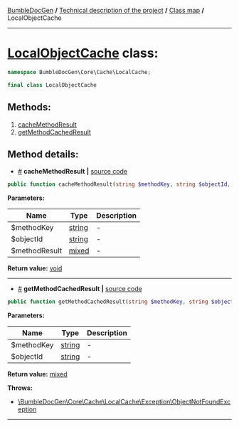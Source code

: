 <!-- {% raw %} -->
<embed> <a href="/docs/README.md">BumbleDocGen</a> <b>/</b> <a href="/docs/tech/readme.md">Technical description of the project</a> <b>/</b> <a href="/docs/tech/map.md">Class map</a> <b>/</b> LocalObjectCache<hr> </embed>

<h1>
    <a href="https://github.com/bumble-tech/bumble-doc-gen/blob/master/src/Core/Cache/LocalCache/LocalObjectCache.php#L9">LocalObjectCache</a> class:
</h1>





```php
namespace BumbleDocGen\Core\Cache\LocalCache;

final class LocalObjectCache
```









<h2>Methods:</h2>

<ol>
<li>
    <a href="#mcachemethodresult">cacheMethodResult</a>
    </li>
<li>
    <a href="#mgetmethodcachedresult">getMethodCachedResult</a>
    </li>
</ol>







<h2>Method details:</h2>

<div class='method_description-block'>

<ul>
<li><a name="mcachemethodresult" href="#mcachemethodresult">#</a>
 <b>cacheMethodResult</b>
    <b>|</b> <a href="https://github.com/bumble-tech/bumble-doc-gen/blob/master/src/Core/Cache/LocalCache/LocalObjectCache.php#L13">source code</a></li>
</ul>

```php
public function cacheMethodResult(string $methodKey, string $objectId, mixed $methodResult): void;
```



<b>Parameters:</b>

<table>
    <thead>
    <tr>
        <th>Name</th>
        <th>Type</th>
        <th>Description</th>
    </tr>
    </thead>
    <tbody>
            <tr>
            <td>$methodKey</td>
            <td><a href='https://www.php.net/manual/en/language.types.string.php'>string</a></td>
            <td>-</td>
        </tr>
            <tr>
            <td>$objectId</td>
            <td><a href='https://www.php.net/manual/en/language.types.string.php'>string</a></td>
            <td>-</td>
        </tr>
            <tr>
            <td>$methodResult</td>
            <td><a href='https://www.php.net/manual/en/language.types.mixed.php'>mixed</a></td>
            <td>-</td>
        </tr>
        </tbody>
</table>

<b>Return value:</b> <a href='https://www.php.net/manual/en/language.types.void.php'>void</a>


</div>
<hr>
<div class='method_description-block'>

<ul>
<li><a name="mgetmethodcachedresult" href="#mgetmethodcachedresult">#</a>
 <b>getMethodCachedResult</b>
    <b>|</b> <a href="https://github.com/bumble-tech/bumble-doc-gen/blob/master/src/Core/Cache/LocalCache/LocalObjectCache.php#L21">source code</a></li>
</ul>

```php
public function getMethodCachedResult(string $methodKey, string $objectId): mixed;
```



<b>Parameters:</b>

<table>
    <thead>
    <tr>
        <th>Name</th>
        <th>Type</th>
        <th>Description</th>
    </tr>
    </thead>
    <tbody>
            <tr>
            <td>$methodKey</td>
            <td><a href='https://www.php.net/manual/en/language.types.string.php'>string</a></td>
            <td>-</td>
        </tr>
            <tr>
            <td>$objectId</td>
            <td><a href='https://www.php.net/manual/en/language.types.string.php'>string</a></td>
            <td>-</td>
        </tr>
        </tbody>
</table>

<b>Return value:</b> <a href='https://www.php.net/manual/en/language.types.mixed.php'>mixed</a>


<b>Throws:</b>
<ul>
<li>
    <a href="/docs/tech/classes/ObjectNotFoundException_2.md">\BumbleDocGen\Core\Cache\LocalCache\Exception\ObjectNotFoundException</a></li>

</ul>

</div>
<hr>

<!-- {% endraw %} -->